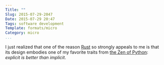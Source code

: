```yaml
---
Title: ""
Slug: 2015-07-29-2047
Date: 2015-07-29 20:47
Tags: software development
Template: formats/micro
Category: micro
...
```


I just realized that one of the reason [Rust] so strongly appeals to me is that
its design embodies one of my favorite traits from [the Zen of Python]:
*explicit is better than implicit*.

[Rust]: http://www.rust-lang.org/
[the Zen of Python]: https://www.python.org/dev/peps/pep-0020/
